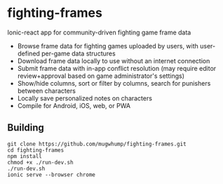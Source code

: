 # fighting-frames
Ionic-react app for community-driven fighting game frame data

- Browse frame data for fighting games uploaded by users, with user-defined per-game data structures
- Download frame data locally to use without an internet connection
- Submit frame data with in-app conflict resolution (may require editor review+approval based on game administrator's settings)
- Show/hide columns, sort or filter by columns, search for punishers between characters
- Locally save personalized notes on characters
- Compile for Android, iOS, web, or PWA

## Building
```
git clone https://github.com/mugwhump/fighting-frames.git
cd fighting-frames
npm install
chmod +x ./run-dev.sh
./run-dev.sh
ionic serve --browser chrome
```
